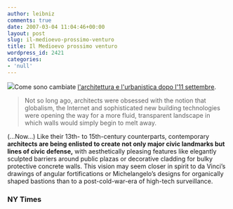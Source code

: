 ```yaml
---
author: leibniz
comments: true
date: 2007-03-04 11:04:46+00:00
layout: post
slug: il-medioevo-prossimo-venturo
title: Il Medioevo prossimo venturo
wordpress_id: 2421
categories:
- 'null'
---
```


![](http://www.leibniz-blogs.it/gallery/freedom.png)Come sono cambiate [l'architettura e l'urbanistica dopo l'11 settembre](http://www.nytimes.com/2007/03/04/weekinreview/04ouroussoff.html?_r=1&oref=slogin).


> Not so long ago, architects were obsessed with the notion that globalism, the Internet and sophisticated new building technologies were opening the way for a more fluid, transparent landscape in which walls would simply begin to melt away.

(...Now...) Like their 13th- to 15th-century counterparts, contemporary **architects are being enlisted to create not only major civic landmarks but lines of civic defense,** with aesthetically pleasing features like elegantly sculpted barriers around public plazas or decorative cladding for bulky protective concrete walls. This vision may seem closer in spirit to da Vinci’s drawings of angular fortifications or Michelangelo’s designs for organically shaped bastions than to a post-cold-war-era of high-tech surveillance.




### NY Times
